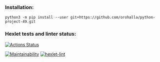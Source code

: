 ### Installation:
`python3 -m pip install --user git+https://github.com/orohalla/python-project-49.git`

### Hexlet tests and linter status:
[![Actions Status](https://github.com/Orohalla/python-project-49/workflows/hexlet-check/badge.svg)](https://github.com/Orohalla/python-project-49/actions)

[![Maintainability](https://api.codeclimate.com/v1/badges/ccd1acbb19602e7e9c2f/maintainability)](https://codeclimate.com/github/Orohalla/python-project-49/maintainability)
[![hexlet-lint](https://github.com/orohalla/python-project-49/actions/workflows/linter-check.yml/badge.svg)](https://github.com/orohalla/python-project-49/actions/workflows/linter-check.yml)
